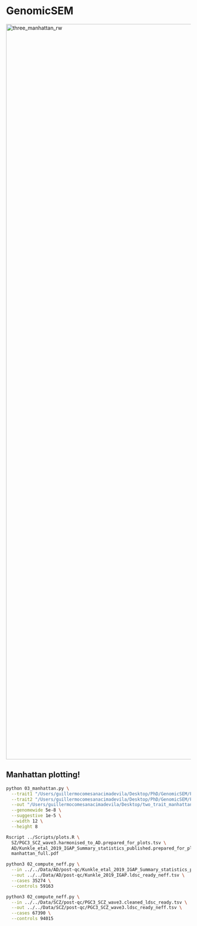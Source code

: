 # GenomicSEM

<img width="3200" height="2000" alt="three_manhattan_rw" src="https://github.com/user-attachments/assets/465249c9-db1b-487b-b41c-d8b4d78cb03a" />



## Manhattan plotting! 

```bash
python 03_manhattan.py \
  --trait1 "/Users/guillermocomesanacimadevila/Desktop/PhD/GenomicSEM/Part1/Data/AD/Kunkle_etal_2019_IGAP_Summary_statistics_published.prepared_for_plots.tsv" \
  --trait2 "/Users/guillermocomesanacimadevila/Desktop/PhD/GenomicSEM/Part1/Data/SZ/PGC3_SCZ_wave3.harmonised_to_AD.prepared_for_plots.tsv" \
  --out "/Users/guillermocomesanacimadevila/Desktop/two_trait_manhattan" \
  --genomewide 5e-8 \
  --suggestive 1e-5 \
  --width 12 \
  --height 8
```

```bash
Rscript ../Scripts/plots.R \
  SZ/PGC3_SCZ_wave3.harmonised_to_AD.prepared_for_plots.tsv \
  AD/Kunkle_etal_2019_IGAP_Summary_statistics_published.prepared_for_plots.tsv \
  manhattan_full.pdf
```

```bash
python3 02_compute_neff.py \
  --in ../../Data/AD/post-qc/Kunkle_etal_2019_IGAP_Summary_statistics_published_ldsc_ready.tsv \
  --out ../../Data/AD/post-qc/Kunkle_2019_IGAP.ldsc_ready_neff.tsv \
  --cases 35274 \
  --controls 59163
```

```bash
python3 02_compute_neff.py \
  --in ../../Data/SCZ/post-qc/PGC3_SCZ_wave3.cleaned_ldsc_ready.tsv \
  --out ../../Data/SCZ/post-qc/PGC3_SCZ_wave3.ldsc_ready_neff.tsv \
  --cases 67390 \
  --controls 94015
```
